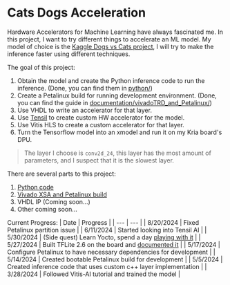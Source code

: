 # Cats Dogs Acceleration

Hardware Accelerators for Machine Learning have always fascinated me. In this project, I want to try different things to accelerate an ML model. My model of choice is the [Kaggle Dogs vs Cats project](https://www.kaggle.com/c/dogs-vs-cats/data), I will try to make the inference faster using different techniques.

The goal of this project:
1. Obtain the model and create the Python inference code to run the inference. (Done, you can find them in [python/](https://github.com/jona1115/cats_dogs_acceleration/tree/main/python))
2. Create a Petalinux build for running development environment. (Done, you can find the guide in [documentation/vivadoTRD_and_Petalinux/](https://github.com/jona1115/cats_dogs_acceleration/tree/main/documentations/vivadoTRD_and_Petalinux))
3. Use VHDL to write an accelerator for that layer.
4. Use [Tensil](https://www.tensil.ai/) to create custom HW accelerator for the model.
5. Use Vitis HLS to create a custom accelerator for that layer.
6. Turn the Tensorflow model into an xmodel and run it on my Kria board's DPU.

> The layer I choose is `conv2d_24`, this layer has the most amount of parameters, and I suspect that it is the slowest layer.

There are several parts to this project:
1. [Python code](https://github.com/jona1115/cats_dogs_acceleration/tree/main/python)
2. [Vivado XSA and Petalinux build](https://github.com/jona1115/cats_dogs_acceleration/blob/main/documentations/vivadoTRD_and_Petalinux/README.md)
3. VHDL IP (Coming soon...)
4. Other coming soon...

Current Progress:
| Date | Progress |
| --- | --- |
| 8/20/2024 | Fixed Petalinux partition issue |
| 6/11/2024 | Started looking into Tensil AI |
| 5/30/2024 | (Side quest) Learn Yocto, spend a day [playing with it](https://github.com/jona1115/cats_dogs_acceleration/blob/main/documentations/yocto_fun/README.md) |
| 5/27/2024 | Built TFLite 2.6 on the board and [documented it](https://github.com/jona1115/cats_dogs_acceleration/blob/main/documentations/tflite_c_on_kria/README.md) |
| 5/17/2024 | Configure Petalinux to have necessary dependencies for development |
| 5/14/2024 | Created bootable Petalinux build for development |
| 5/5/2024 | Created inference code that uses custom c++ layer implementation |
| 3/28/2024 | Followed Vitis-AI tutorial and trained the model |
